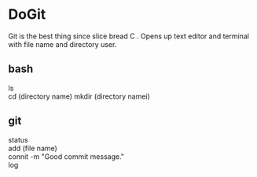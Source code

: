 # DoGit
Git is the best thing since slice bread
C . Opens up text editor and terminal with file name and directory user.
## bash     
ls<br>
cd (directory name) <dr>
mkdir (directory namei) <br>

## git
status <br>
add (file name)<br>
connit -m "Good commit message."<br>
log<br>